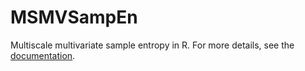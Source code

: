 # MSMVSampEn
Multiscale multivariate sample entropy in R. For more details, see the [documentation](https://areshenk.github.io/MSMVSampEn/).
